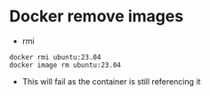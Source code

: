 # Docker remove images

* rmi

```
docker rmi ubuntu:23.04
docker image rm ubuntu:23.04
```

* This will fail as the container is still referencing it



